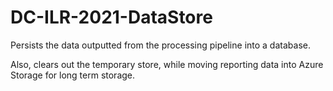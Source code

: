 # DC-ILR-2021-DataStore

Persists the data outputted from the processing pipeline into a database.

Also, clears out the temporary store, while moving reporting data into Azure Storage for long term storage.